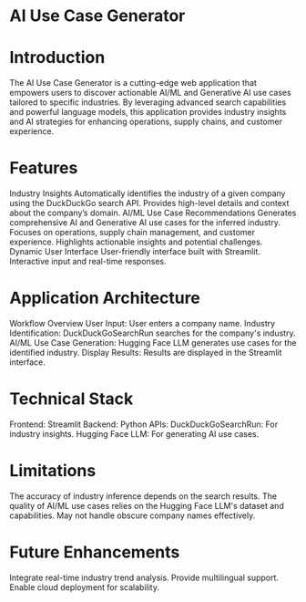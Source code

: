 # AI Use Case Generator 
# Introduction
The AI Use Case Generator is a cutting-edge web application that empowers users to discover actionable AI/ML and Generative AI use cases tailored to specific industries. By leveraging advanced search capabilities and powerful language models, this application provides industry insights and AI strategies for enhancing operations, supply chains, and customer experience.

# Features
Industry Insights
Automatically identifies the industry of a given company using the DuckDuckGo search API.
Provides high-level details and context about the company’s domain.
AI/ML Use Case Recommendations
Generates comprehensive AI and Generative AI use cases for the inferred industry.
Focuses on operations, supply chain management, and customer experience.
Highlights actionable insights and potential challenges.
Dynamic User Interface
User-friendly interface built with Streamlit.
Interactive input and real-time responses.

# Application Architecture
Workflow Overview
User Input: User enters a company name.
Industry Identification: DuckDuckGoSearchRun searches for the company's industry.
AI/ML Use Case Generation: Hugging Face LLM generates use cases for the identified industry.
Display Results: Results are displayed in the Streamlit interface.

# Technical Stack
Frontend: Streamlit
Backend: Python
APIs:
DuckDuckGoSearchRun: For industry insights.
Hugging Face LLM: For generating AI use cases.

# Limitations
The accuracy of industry inference depends on the search results.
The quality of AI/ML use cases relies on the Hugging Face LLM's dataset and capabilities.
May not handle obscure company names effectively.

# Future Enhancements
Integrate real-time industry trend analysis.
Provide multilingual support.
Enable cloud deployment for scalability.

